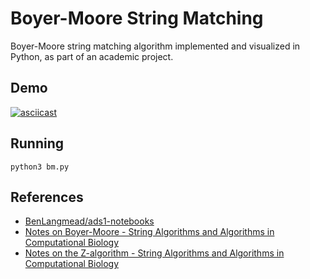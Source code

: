 # Boyer-Moore String Matching

Boyer-Moore string matching algorithm implemented and visualized in Python, as part of
an academic project.

## Demo

[![asciicast](https://asciinema.org/a/339528.svg)](https://asciinema.org/a/339528?size=medium)

## Running

`python3 bm.py`

## References

- [BenLangmead/ads1-notebooks](https://github.com/BenLangmead/ads1-notebooks/)
- [Notes on Boyer-Moore - String Algorithms and Algorithms in Computational Biology](https://web.cs.ucdavis.edu/%7Egusfield/cs224f11/bnotes.pdf)
- [Notes on the Z-algorithm - String Algorithms and Algorithms in Computational Biology](https://web.cs.ucdavis.edu/%7Egusfield/cs224f11/znotes.pdf)
